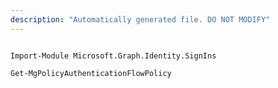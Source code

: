 ```yaml
---
description: "Automatically generated file. DO NOT MODIFY"
---
```


```powershellv2

Import-Module Microsoft.Graph.Identity.SignIns

Get-MgPolicyAuthenticationFlowPolicy

```